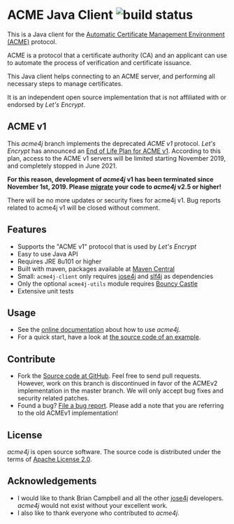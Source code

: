 # ACME Java Client ![build status](https://shredzone.org/badge/acmev1/acme4j.svg)

This is a Java client for the [Automatic Certificate Management Environment (ACME)](https://tools.ietf.org/html/draft-ietf-acme-acme-06) protocol.

ACME is a protocol that a certificate authority (CA) and an applicant can use to automate the process of verification and certificate issuance.

This Java client helps connecting to an ACME server, and performing all necessary steps to manage certificates.

It is an independent open source implementation that is not affiliated with or endorsed by _Let's Encrypt_.

## ACME v1

This _acme4j_ branch implements the deprecated _ACME v1_ protocol. _Let's Encrypt_ has announced an [End of Life Plan for ACME v1](https://community.letsencrypt.org/t/end-of-life-plan-for-acmev1/88430). According to this plan, access to the ACME v1 servers will be limited starting November 2019, and completely stopped in June 2021.

**For this reason, development of _acme4j_ v1 has been terminated since November 1st, 2019. Please [migrate](https://shredzone.org/maven/acme4j/migration.html) your code to _acme4j_ v2.5 or higher!**

There will be no more updates or security fixes for acme4j v1. Bug reports related to acme4j v1 will be closed without comment.

## Features

* Supports the "ACME v1" protocol that is used by _Let's Encrypt_
* Easy to use Java API
* Requires JRE 8u101 or higher
* Built with maven, packages available at [Maven Central](http://search.maven.org/#search|ga|1|g%3A%22org.shredzone.acme4j%22)
* Small: `acme4j-client` only requires [jose4j](https://bitbucket.org/b_c/jose4j/wiki/Home) and [slf4j](http://www.slf4j.org/) as dependencies
* Only the optional `acme4j-utils` module requires [Bouncy Castle](http://www.bouncycastle.org)
* Extensive unit tests

## Usage

* See the [online documentation](https://shredzone.org/maven/acme4j-acmev1/) about how to use _acme4j_.
* For a quick start, have a look at [the source code of an example](https://github.com/shred/acme4j/blob/acmev1/acme4j-example/src/main/java/org/shredzone/acme4j/ClientTest.java).

## Contribute

* Fork the [Source code at GitHub](https://github.com/shred/acme4j). Feel free to send pull requests. However, work on this branch is discontinued in favor of the ACMEv2 implementation in the master branch. We will only accept bug fixes and security related patches.
* Found a bug? [File a bug report](https://github.com/shred/acme4j/issues). Please add a note that you are referring to the old ACMEv1 implementation!

## License

_acme4j_ is open source software. The source code is distributed under the terms of [Apache License 2.0](http://www.apache.org/licenses/LICENSE-2.0).

## Acknowledgements

* I would like to thank Brian Campbell and all the other [jose4j](https://bitbucket.org/b_c/jose4j/wiki/Home) developers. _acme4j_ would not exist without your excellent work.
* I also like to thank everyone who contributed to _acme4j_.
